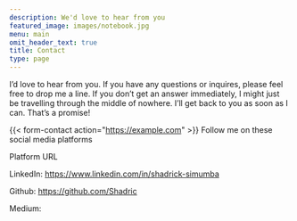 ```yaml
---
description: We'd love to hear from you
featured_image: images/notebook.jpg
menu: main
omit_header_text: true
title: Contact
type: page
---
```



I’d love to hear from you. If you have any questions or inquires, please feel free to drop me a line. If you don’t get an answer immediately, I might just be travelling through the middle of nowhere. I’ll get back to you as soon as I can. That’s a promise! 

{{< form-contact action="https://example.com"  >}}
Follow me on these social media platforms 


Platform	URL

LinkedIn:	https://www.linkedin.com/in/shadrick-simumba

Github:	https://github.com/Shadric 

Medium:	
